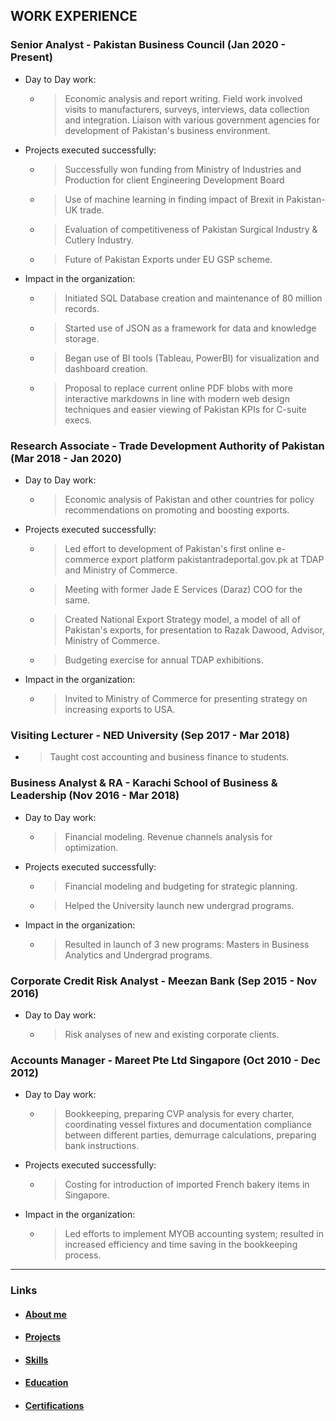 ## WORK EXPERIENCE

### Senior Analyst - Pakistan Business Council (Jan 2020 - Present)

- Day to Day work:

    - > Economic analysis and report writing. Field work involved visits to manufacturers, surveys, interviews, data collection and integration. Liaison with various government agencies for development of Pakistan's business environment.

- Projects executed successfully:

    - > Successfully won funding from Ministry of Industries and Production for client Engineering Development Board

    - > Use of machine learning in finding impact of Brexit in Pakistan-UK trade.

    - > Evaluation of competitiveness of Pakistan Surgical Industry & Cutlery Industry.

    - > Future of Pakistan Exports under EU GSP scheme.

- Impact in the organization:

    - > Initiated SQL Database creation and maintenance of 80 million records. 
    
    - > Started use of JSON as a framework for data and knowledge storage. 
    
    - > Began use of BI tools (Tableau, PowerBI) for visualization and dashboard creation.
    
    - > Proposal to replace current online PDF blobs with more interactive markdowns in line with modern web design techniques and easier viewing of Pakistan KPIs for C-suite execs.

### Research Associate - Trade Development Authority of Pakistan (Mar 2018 - Jan 2020)

- Day to Day work:

    - > Economic analysis of Pakistan and other countries for policy recommendations on promoting and boosting exports.

- Projects executed successfully:

    - > Led effort to development of Pakistan's first online e-commerce export platform pakistantradeportal.gov.pk at TDAP and Ministry of Commerce.
    
    - > Meeting with former Jade E Services (Daraz) COO for the same.
    
    - > Created National Export Strategy model, a model of all of Pakistan's exports, for presentation to Razak Dawood, Advisor, Ministry of Commerce. 
    
    - > Budgeting exercise for annual TDAP exhibitions.

- Impact in the organization:

    - > Invited to Ministry of Commerce for presenting strategy on increasing exports to USA.

### Visiting Lecturer - NED University (Sep 2017 - Mar 2018)

- > Taught cost accounting and business finance to students.

### Business Analyst & RA - Karachi School of Business & Leadership (Nov 2016 - Mar 2018)

- Day to Day work:

    - > Financial modeling. Revenue channels analysis for optimization.

- Projects executed successfully:

    - > Financial modeling and budgeting for strategic planning.
    
    - > Helped the University launch new undergrad programs.

- Impact in the organization:

    - > Resulted in launch of 3 new programs: Masters in Business Analytics and Undergrad programs.

### Corporate Credit Risk Analyst - Meezan Bank (Sep 2015 - Nov 2016)

- Day to Day work:

    - > Risk analyses of new and existing corporate clients.

### Accounts Manager - Mareet Pte Ltd Singapore (Oct 2010 - Dec 2012)

- Day to Day work:

    - > Bookkeeping, preparing CVP analysis for every charter, coordinating vessel fixtures and documentation compliance between different parties, demurrage calculations, preparing bank instructions.

- Projects executed successfully:

    - > Costing for introduction of imported French bakery items in Singapore.

- Impact in the organization:

    - > Led efforts to implement MYOB accounting system; resulted in increased efficiency and time saving in the bookkeeping process.

---

### Links

- #### [About me](./index.md)

- #### [Projects](./projects.md)

- #### [Skills](./skills.md)

- #### [Education](./education.md)

- #### [Certifications](./certifications.md)
